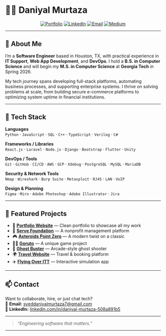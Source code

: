 # 👨‍💻 Daniyal Murtaza

<div align="center">

[![Portfolio](https://img.shields.io/badge/Portfolio-000000?style=for-the-badge&logo=About.me&logoColor=white)](https://daniyal-murtaza.github.io/)
[![LinkedIn](https://img.shields.io/badge/LinkedIn-0077B5?style=for-the-badge&logo=linkedin&logoColor=white)](https://www.linkedin.com/in/daniyal-murtaza-508a891b5)
[![Email](https://img.shields.io/badge/Gmail-D14836?style=for-the-badge&logo=gmail&logoColor=white)](mailto:syeddaniyalmurtaza7@gmail.com)
[![Medium](https://img.shields.io/badge/Medium-12100E?style=for-the-badge&logo=medium&logoColor=white)](https://medium.com/@Daniyal-Murtaza)
</div>

---

## 🧠 About Me

I’m a **Software Engineer** based in Houston, TX, with practical experience in **IT Support**, **Web App Development**, and **DevOps**. I hold a **B.S. in Computer Science** and will begin my **M.S. in Computer Science** at **Georgia Tech** in Spring 2026.

My tech journey spans developing full-stack platforms, automating business processes, and supporting enterprise systems. I thrive on solving problems at scale, from building secure e-commerce platforms to optimizing system uptime in financial institutions.

---

## 🔧 Tech Stack

**Languages**  
`Python` · `JavaScript` · `SQL` · `C++` · `TypeScript` · `Verilog` · `C#`

**Frameworks / Libraries**  
`React.js` · `Laravel` · `Node.js` · `Django` · `Bootstrap` · `Flutter` · `Unity`

**DevOps / Tools**  
`Git` · `GitHub` · `CI/CD` · `AWS` · `GCP` · `Xdebug` · `PostgreSQL` · `MySQL` · `MariaDB`

**Security & Network Tools**  
`Nmap` · `Wireshark` · `Burp Suite` · `Metasploit` · `RJ45` · `LAN` · `VoIP`

**Design & Planning**  
`Figma` · `Miro` · `Adobe Photoshop` · `Adobe Illustrator` · `Jira`

---

## 🧪 Featured Projects

- 🎨 [**Portfolio Website**](https://daniyal-murtaza.github.io/) — Clean portfolio to showcase all my work  
- 🏥 [**Serve Foundation**](https://github.com/Daniyal-Murtaza/ServeFoundation) — A nonprofit management platform  
- 🎮 [**Asteroids Point Zero**](https://github.com/Daniyal-Murtaza/asteroids-point-zero) — A modern twist on a classic  
- 🐱‍👓 [**Goruto**](https://github.com/Daniyal-Murtaza/Goruto) — A unique game project  
- 👻 [**Ghost Buster**](https://github.com/Daniyal-Murtaza/Ghost-Buster) — Arcade-style ghost shooter  
- 🌍 [**Travel Website**](https://github.com/Daniyal-Murtaza/Travel-website) — Travel & booking platform  
- ✈️ [**Flying Over ITT**](https://github.com/Daniyal-Murtaza/Flying-Over-itt) — Interactive simulation app

---

## 📫 Contact

Want to collaborate, hire, or just chat tech?  
📧 **Email:** [syeddaniyalmurtaza7@gmail.com](mailto:syeddaniyalmurtaza7@gmail.com)  
🔗 **LinkedIn:** [linkedin.com/in/daniyal-murtaza-508a891b5](https://linkedin.com/in/daniyal-murtaza-508a891b5)

---

> *“Engineering software that matters.”*

---

